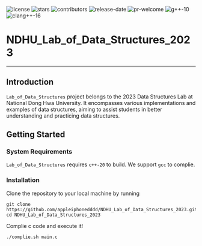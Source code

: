 ![license](https://img.shields.io/github/license/DVLab-NTU/qsyn?style=plastic)
![stars](https://img.shields.io/github/stars/DVLab-NTU/qsyn?style=plastic)
![contributors](https://img.shields.io/github/contributors/DVLab-NTU/qsyn?style=plastic)
![release-date](https://img.shields.io/github/release-date-pre/DVLab-NTU/qsyn?style=plastic)
![pr-welcome](https://img.shields.io/badge/PRs-welcome-green?style=plastic)
![g++-10](https://img.shields.io/badge/g++-≥10-blue?style=plastic)
![clang++-16](https://img.shields.io/badge/clang++-≥16-blueviolet?style=plastic)

# NDHU_Lab_of_Data_Structures_2023

---

## Introduction
`Lab_of_Data_Structures` project belongs to the 2023 Data Structures Lab at National Dong Hwa University. It encompasses various implementations and examples of data structures, aiming to assist students in better understanding and practicing data structures.

## Getting Started

### System Requirements

`Lab_of_Data_Structures` requires `c++-20` to build. We support `gcc` to complie. 

### Installation

Clone the repository to your local machine by running

```shell!
git clone https://github.com/appleiphonedddd/NDHU_Lab_of_Data_Structures_2023.git
cd NDHU_Lab_of_Data_Structures_2023
```
Complie c code and execute it!

```shell!
./complie.sh main.c
```
